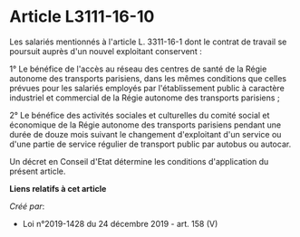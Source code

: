 # Article L3111-16-10

Les salariés mentionnés à l'article L. 3311-16-1 dont le contrat de travail se poursuit auprès d'un nouvel exploitant
conservent :

1° Le bénéfice de l'accès au réseau des centres de santé de la Régie autonome des transports parisiens, dans les mêmes
conditions que celles prévues pour les salariés employés par l'établissement public à caractère industriel et commercial de
la Régie autonome des transports parisiens ;

2° Le bénéfice des activités sociales et culturelles du comité social et économique de la Régie autonome des transports
parisiens pendant une durée de douze mois suivant le changement d'exploitant d'un service ou d'une partie de service régulier
de transport public par autobus ou autocar.

Un décret en Conseil d'Etat détermine les conditions d'application du présent article.

**Liens relatifs à cet article**

_Créé par_:

  - Loi n°2019-1428 du 24 décembre 2019 - art. 158 (V)
